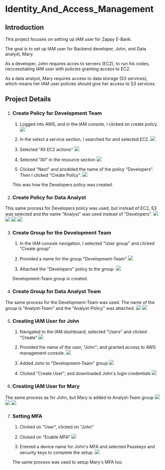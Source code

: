 # Identity_And_Access_Management

## Introduction
This project focuses on setting up IAM user for Zappy E-Bank.

The goal is to set up IAM user for Backend developer, John, and Data analyst, Mary.

As a developer, John requires acces to servers (EC2), to run his codes, neccessitating IAM user with policies granting access to EC2.

As a data analyst, Mary requires access to data storage (S3 services), which means her IAM user policies should give her access to S3 services.

## Project Details

1. ### Create Policy for Development Team

    1. Logged into AWS, and in the IAM console, I clicked on create policy.
    ![](./img/1.Create_Policy.PNG)

    2. In the select a service section, I searched for and selected EC2.
    ![](./img/2.Select_EC2.PNG)

    3. Selected "All EC2 actions"
    ![](./img/3.All_EC2_Actions.PNG)

    4. Selected "All" in the resource section
    ![](./img/4.All_Resources.PNG)

    5. Clicked "Next" and prodided the name of the policy "Developers". Then I clicked "Create Policy".
    ![](./img/5.Name_Developers.PNG)

    This was how the Developers policy was created.

2. ### Create Policy for Data Analyst

This same process for Developers policy was used, but instead of EC2, S3 was selected and the name "Analyst" was used instead of "Developers".
![](./img/6.Select_S3.PNG)
![](./img/7.All_S3_Actions.PNG)
![](./img/8.Name_Analyst.PNG)
![](./img/9.Create_Group.PNG)

3. ### Create Group for the Development Team

    1. In the IAM console navigation, I selected "User group" and clicked "Create group"

    2. Provided a name for the group "Development-Team"
    ![](./img/10.Developmet-Team.PNG)

    3. Attached the "Developers" policy to the group.
    ![](./img/11.Attach_Developers_Policy.PNG)

    Development-Team group is created.

4. ### Create Group for Data Analyst Team

The same process for the Development-Team was used. The name of the group is "Analyst-Team" and the "Analyst-Policy" was attached.
![](./img/12.Analyts-Team.PNG)
![](./img/13.Attatch_Analyst_Policy.PNG)

5. ### Creating IAM User for John

    1. Navigated to the IAM dashboard, selected "Users" and clicked "Create"
    ![](./img/14.Create_User.PNG)

    2. Provided the name of the user, "John"; and granted access to AWS management console.
    ![](./img/15.User_John.PNG)

    3. Added John to "Development-Team" group
    ![](./img/16.Added_John_To_Develpment-Team_Group.PNG)

    4. Clicked "Create User"; and downloaded John's login credentials
    ![](./img/17.Download_John's_Login_Credentials.PNG)

6. ### Creating IAM User for Mary

The same process as for John, but Mary is added to Analyst-Team group
![](./img/18.Mary.PNG)
![](./img/19.Added_Mary_To_Analyst-Team_Group.PNG)
![](./img/20.Download_Mary's_Login_Credentials.PNG)

7. ### Setting MFA

    1. Clicked on "User", clicked on "John"

    2. Clicked on "Enable MFA"
    ![](./img/21.John's_MFA.PNG)

    3. Entered a device name for John's MFA and selected Passkeys and security keys to complete the setup.
    ![](./img/22.John_MFA_Device.PNG)

    The same process was used to setup Mary's MFA too.